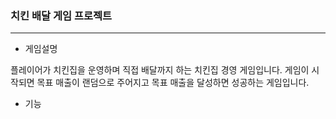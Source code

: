 ### 치킨 배달 게임 프로젝트
___
 * 게임설명


 플레이어가 치킨집을 운영하며 직접 배달까지 하는 치킨집 경영 게임입니다.
 게임이 시작되면 목표 매출이 랜덤으로 주어지고 목표 매출을 달성하면 성공하는 게임입니다.
 
 
 * 기능
 
